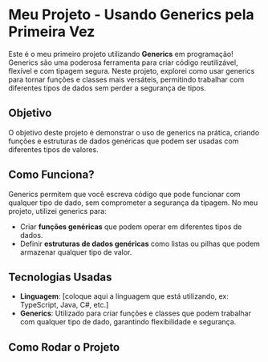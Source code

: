 # Meu Projeto - Usando Generics pela Primeira Vez

Este é o meu primeiro projeto utilizando **Generics** em programação! Generics são uma poderosa ferramenta para criar código reutilizável, flexível e com tipagem segura. Neste projeto, explorei como usar generics para tornar funções e classes mais versáteis, permitindo trabalhar com diferentes tipos de dados sem perder a segurança de tipos.

## Objetivo

O objetivo deste projeto é demonstrar o uso de generics na prática, criando funções e estruturas de dados genéricas que podem ser usadas com diferentes tipos de valores.

## Como Funciona?

Generics permitem que você escreva código que pode funcionar com qualquer tipo de dado, sem comprometer a segurança da tipagem. No meu projeto, utilizei generics para:

- Criar **funções genéricas** que podem operar em diferentes tipos de dados.
- Definir **estruturas de dados genéricas** como listas ou pilhas que podem armazenar qualquer tipo de valor.

## Tecnologias Usadas

- **Linguagem**: [coloque aqui a linguagem que está utilizando, ex: TypeScript, Java, C#, etc.]
- **Generics**: Utilizado para criar funções e classes que podem trabalhar com qualquer tipo de dado, garantindo flexibilidade e segurança.

## Como Rodar o Projeto

